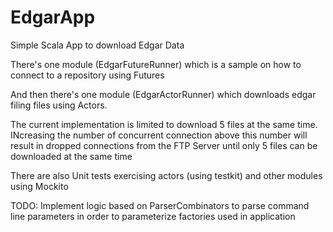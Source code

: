 # EdgarApp
Simple Scala App to download Edgar Data

There's one module (EdgarFutureRunner) which is a sample on how to connect to a repository
using Futures

And then there's one module (EdgarActorRunner) which downloads edgar filing files
using Actors.

The current implementation is limited to download 5 files at the same time. INcreasing the 
number of concurrent connection above this number will result in dropped connections from
the FTP Server until only 5 files can be downloaded at the same time

There are also Unit tests exercising actors (using testkit) and other modules
using Mockito

TODO:
Implement logic based on ParserCombinators to parse command line parameters
in order to parameterize factories used in application